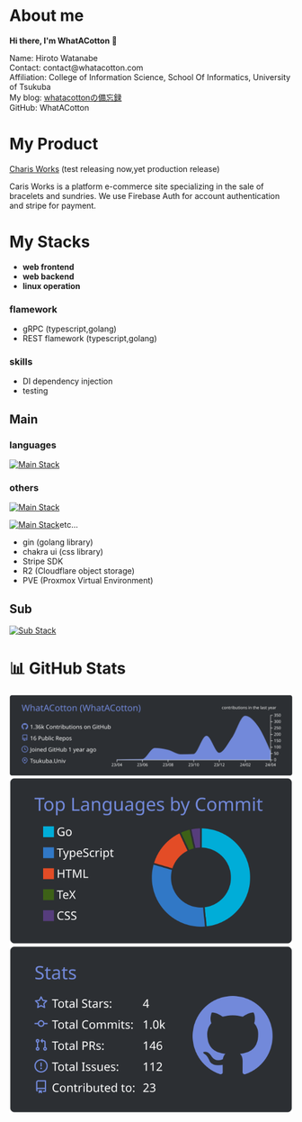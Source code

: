 # About me
**Hi there, I'm WhatACotton** 👋

<p>Name: Hiroto Watanabe<br/>
Contact: contact@whatacotton.com<br/>
Affiliation: College of Information Science, School Of Informatics, University of Tsukuba<br/>
My blog: <a href="https://blog.whatacotton.com/p/intro">whatacottonの備忘録</a><br/>
GitHub: WhatACotton</p>


# My Product

[Charis Works](https://beta.charis.works) (test releasing now,yet production release)

Caris Works is a platform e-commerce site specializing in the sale of bracelets and sundries. We use Firebase Auth for account authentication and stripe for payment.

# My Stacks
- **web frontend**
- **web backend**
- **linux operation**

### flamework

- gRPC (typescript,golang)
- REST flamework (typescript,golang)

### skills

- DI dependency injection
- testing


## Main

### languages
[![Main Stack](https://skillicons.dev/icons?i=ts,go)](https://skillicons.dev)

### others
[![Main Stack](https://skillicons.dev/icons?i=arch,linux,mysql,firebase,github,githubactions,docker,nginx)](https://skillicons.dev)

[![Main Stack](https://skillicons.dev/icons?i=react,next,jest,bun,astro,cloudflare)](https://skillicons.dev)etc...

- gin (golang library)
- chakra ui (css library)
- Stripe SDK
- R2 (Cloudflare object storage)
- PVE (Proxmox Virtual Environment)


## Sub

[![Sub Stack](https://skillicons.dev/icons?i=python,php,cs,java,mui,latex,md,obsidian,ubuntu,mint)](https://skillicons.dev)

# 📊 GitHub Stats

![](https://raw.githubusercontent.com/WhatACotton/whatacotton/main/profile-summary-card-output/discord_old_blurple/0-profile-details.svg)
![](https://raw.githubusercontent.com/WhatACotton/whatacotton/main/profile-summary-card-output/discord_old_blurple/2-most-commit-language.svg)
![](https://raw.githubusercontent.com/WhatACotton/whatacotton/main/profile-summary-card-output/discord_old_blurple/3-stats.svg)
